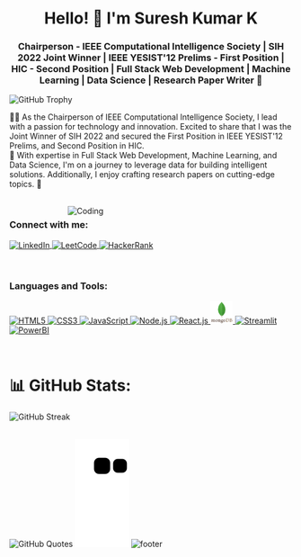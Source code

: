 <h1 align="center">Hello! 👋 I'm Suresh Kumar K</h1>
<h3 align="center">Chairperson - IEEE Computational Intelligence Society | SIH 2022 Joint Winner | IEEE YESIST'12 Prelims - First Position | HIC - Second Position | Full Stack Web Development | Machine Learning | Data Science | Research Paper Writer 🚀</h3>


![GitHub Trophy](https://github-profile-trophy.vercel.app/?username=suresh807&theme=radical&no-frame=true&no-bg=true&margin-w=4)

👨‍💻 As the Chairperson of IEEE Computational Intelligence Society, I lead with a passion for technology and innovation. Excited to share that I was the Joint Winner of SIH 2022 and secured the First Position in IEEE YESIST'12 Prelims, and Second Position in HIC. <br>
🌟 With expertise in Full Stack Web Development, Machine Learning, and Data Science, I'm on a journey to leverage data for building intelligent solutions. Additionally, I enjoy crafting research papers on cutting-edge topics. 📝

<br>
<img align="right" alt="Coding" width="400" src="https://miro.medium.com/max/828/0*7Q3yvSIv_t0ioJ-Z.gif">

<h3 align="left">Connect with me:</h3>
<p align="left">
  <a href="https://www.linkedin.com/in/suresh-kumar-k-398439237" target="blank">
    <img align="center" src="https://raw.githubusercontent.com/rahuldkjain/github-profile-readme-generator/master/src/images/icons/Social/linked-in-alt.svg" alt="LinkedIn" height="30" width="40" />
  </a>
  <a href="https://www.leetcode.com/suresh807/" target="blank">
    <img align="center" src="https://raw.githubusercontent.com/rahuldkjain/github-profile-readme-generator/master/src/images/icons/Social/leet-code.svg" alt="LeetCode" height="30" width="40" />
  </a>
  <a href="https://www.hackerrank.com/kannankannan9841?hr_r=1">
    <img align="center" src="https://upload.wikimedia.org/wikipedia/commons/6/6a/Hackerrank_meaningful_logo.svg" alt="HackerRank" height="30" width="40" />
  </a>
</p>

<br>

<h3 align="left">Languages and Tools:</h3>
<p align="left">
  <a href="" target="_blank" rel="noreferrer">
    <img src="https://upload.wikimedia.org/wikipedia/commons/6/61/HTML5_logo_and_wordmark.svg" alt="HTML5" width="40" height="40"/>
  </a>
  <a href="" target="_blank" rel="noreferrer">
    <img src="https://upload.wikimedia.org/wikipedia/commons/d/d5/CSS3_logo_and_wordmark.svg" alt="CSS3" width="40" height="40"/>
  </a>
  <a href="" target="_blank" rel="noreferrer">
    <img src="https://upload.wikimedia.org/wikipedia/commons/9/99/Unofficial_JavaScript_logo_2.svg" alt="JavaScript" width="40" height="40"/>
  </a>
  <a href="https://nodejs.org/en/" target="_blank" rel="noreferrer">
    <img src="https://upload.wikimedia.org/wikipedia/commons/d/d9/Node.js_logo.svg" alt="Node.js" width="40" height="40"/>
  </a>
  <a href="https://reactjs.org/" target="_blank" rel="noreferrer">
    <img src="https://upload.wikimedia.org/wikipedia/commons/a/a7/React-icon.svg" alt="React.js" width="40" height="40"/>
  </a>
  <a href="https://www.mongodb.com/" target="_blank" rel="noreferrer">
    <img src="https://raw.githubusercontent.com/devicons/devicon/master/icons/mongodb/mongodb-original-wordmark.svg" alt="MongoDB" width="40" height="40"/>
  </a>
  <a href="https://www.streamlit.io/" target="_blank" rel="noreferrer">
    <img src="https://streamlit.io/images/brand/streamlit-mark-color.svg" alt="Streamlit" width="40" height="40"/>
  </a>
  <a href="https://powerbi.microsoft.com/" target="_blank" rel="noreferrer">
    <img src="https://upload.wikimedia.org/wikipedia/commons/c/c9/Power_bi_logo_black.svg" alt="PowerBI" width="40" height="40"/>
  </a>
</p>

<br>

# 📊 GitHub Stats:
![GitHub Streak](https://github-readme-streak-stats.herokuapp.com/?user=suresh807&theme=dark&hide_border=true)<br/>
<br>

![GitHub Quotes](https://quotes-github-readme.vercel.app/api?type=horizontal&theme=radical)
<img src="https://github.com/kishanrajput23/kishanrajput23/raw/output/github-contribution-grid-snake.svg" alt="snake gif" style="max-width: 100%;">
<img src="https://github.com/kishanrajput23/kishanrajput23/raw/main/images/footer.png" alt="footer" style="max-width: 100%;">
